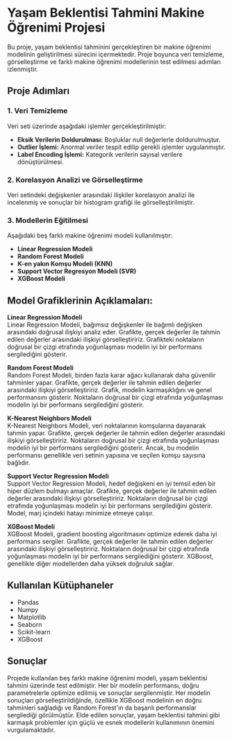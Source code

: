 # Yaşam Beklentisi Tahmini Makine Öğrenimi Projesi

Bu proje, yaşam beklentisi tahminini gerçekleştiren bir makine öğrenimi modelinin geliştirilmesi sürecini içermektedir. Proje boyunca veri temizleme, görselleştirme ve farklı makine öğrenimi modellerinin test edilmesi adımları izlenmiştir.

## Proje Adımları

### 1. Veri Temizleme
Veri seti üzerinde aşağıdaki işlemler gerçekleştirilmiştir:
- **Eksik Verilerin Doldurulması:** Boşluklar null değerlerle doldurulmuştur.
- **Outlier İşlemi:** Anormal veriler tespit edilip gerekli işlemler uygulanmıştır.
-  **Label Encoding İşlemi:** Kategorik verilerin sayısal verilere dönüştürülmesi.

### 2. Korelasyon Analizi ve Görselleştirme
Veri setindeki değişkenler arasındaki ilişkiler korelasyon analizi ile incelenmiş ve sonuçlar bir histogram grafiği ile görselleştirilmiştir.

### 3. Modellerin Eğitilmesi
Aşağıdaki beş farklı makine öğrenimi modeli kullanılmıştır:
- **Linear Regression Modeli**
- **Random Forest Modeli**
- **K-en yakın Komşu Modeli (KNN)**
- **Support Vector Regresyon Modeli (SVR)**
- **XGBoost Modeli**

## Model Grafiklerinin Açıklamaları:

**Linear Regression Modeli**  
Linear Regression Modeli, bağımsız değişkenler ile bağımlı değişken arasındaki doğrusal ilişkiyi analiz eder. Grafikte, gerçek değerler ile tahmin edilen değerler arasındaki ilişkiyi görselleştiririz. Grafikteki noktaların doğrusal bir çizgi etrafında yoğunlaşması modelin iyi bir performans sergilediğini gösterir.

**Random Forest Modeli**  
Random Forest Modeli, birden fazla karar ağacı kullanarak daha güvenilir tahminler yapar. Grafikte, gerçek değerler ile tahmin edilen değerler arasındaki ilişkiyi görselleştiririz. Grafik, modelin karmaşıklığını ve genel performansını gösterir. Noktaların doğrusal bir çizgi etrafında yoğunlaşması modelin iyi bir performans sergilediğini gösterir.

**K-Nearest Neighbors Modeli**  
K-Nearest Neighbors Modeli, veri noktalarının komşularına dayanarak tahmin yapar. Grafikte, gerçek değerler ile tahmin edilen değerler arasındaki ilişkiyi görselleştiririz. Noktaların doğrusal bir çizgi etrafında yoğunlaşması modelin iyi bir performans sergilediğini gösterir. Ancak, bu modelin performansı genellikle veri setinin yapısına ve seçilen komşu sayısına bağlıdır.

**Support Vector Regression Modeli**  
Support Vector Regression Modeli, hedef değişkeni en iyi temsil eden bir hiper düzlem bulmayı amaçlar. Grafikte, gerçek değerler ile tahmin edilen değerler arasındaki ilişkiyi görselleştiririz. Noktaların doğrusal bir çizgi etrafında yoğunlaşması modelin iyi bir performans sergilediğini gösterir. Model, marj içindeki hatayı minimize etmeye çalışır.

**XGBoost Modeli**  
XGBoost Modeli, gradient boosting algoritmasını optimize ederek daha iyi performans sergiler. Grafikte, gerçek değerler ile tahmin edilen değerler arasındaki ilişkiyi görselleştiririz. Noktaların doğrusal bir çizgi etrafında yoğunlaşması modelin iyi bir performans sergilediğini gösterir. XGBoost, genellikle diğer modellerden daha yüksek doğruluk sağlar.

## Kullanılan Kütüphaneler
- Pandas
- Numpy
- Matplotlib
- Seaborn
- Scikit-learn
- XGBoost

## Sonuçlar
Projede kullanılan beş farklı makine öğrenimi modeli, yaşam beklentisi tahmini üzerinde test edilmiştir. Her bir modelin performansı, doğru parametrelerle optimize edilmiş ve sonuçlar sergilenmiştir.
Her modelin sonuçları görselleştirildiğinde, özellikle XGBoost modelinin en doğru tahminleri sağladığı ve Random Forest'ın da başarılı performanslar sergilediği görülmüştür. Elde edilen sonuçlar, yaşam beklentisi tahmini gibi karmaşık problemler için güçlü ve esnek modellerin kullanımının önemini vurgulamaktadır.
